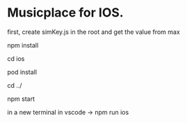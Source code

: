 # Musicplace for IOS.

first, create simKey.js in the root and get the value from max

npm install

cd ios

pod install

cd ../

npm start

in a new terminal in vscode -> npm run ios
